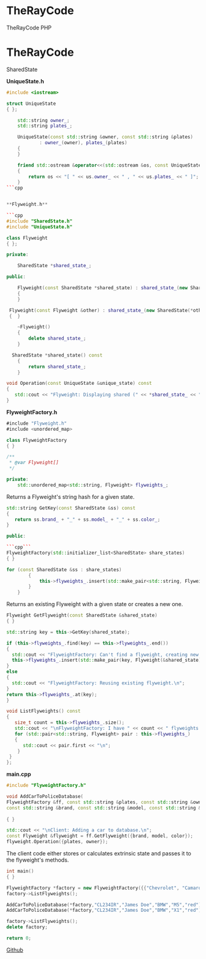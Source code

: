 # TheRayCode
TheRayCode PHP 
# TheRayCode

SharedState

**UniqueState.h**
```cpp
#include <iostream>
```
```cpp
struct UniqueState
{ };
```
```cpp
    std::string owner_;
    std::string plates_;
```
```cpp
    UniqueState(const std::string &owner, const std::string &plates)
            : owner_(owner), plates_(plates)
    {
    }
```
```cpp
    friend std::ostream &operator<<(std::ostream &os, const UniqueState &us)
    {
        return os << "[ " << us.owner_ << " , " << us.plates_ << " ]";
    }
```cpp


**Flyweight.h**

```cpp
#include "SharedState.h"
#include "UniqueState.h"
```

```cpp
class Flyweight
{ };
```

```cpp
private:
```

```cpp
    SharedState *shared_state_;
```

```cpp
public:
```

```cpp
    Flyweight(const SharedState *shared_state) : shared_state_(new SharedState(*shared_state))
    {
    }
```

```cpp
 Flyweight(const Flyweight &other) : shared_state_(new SharedState(*other.shared_state_))
 {  }
```

```cpp
    ~Flyweight()
    {
        delete shared_state_;
    }
```

```cpp
  SharedState *shared_state() const
    {
        return shared_state_;
    }
```

```cpp
void Operation(const UniqueState &unique_state) const
{
   std::cout << "Flyweight: Displaying shared (" << *shared_state_ << ") and unique (" << unique_state << ") state.\n";
}
```

**FlyweightFactory.h**

```javascript
#include "Flyweight.h"
#include <unordered_map>
```
```cpp
class FlyweightFactory
{ }
```
```cpp
/**
 * @var Flyweight[]
 */
```

```cpp
private:
    std::unordered_map<std::string, Flyweight> flyweights_;
```    
Returns a Flyweight's string hash for a given state.

```cpp
std::string GetKey(const SharedState &ss) const
{
   return ss.brand_ + "_" + ss.model_ + "_" + ss.color_;
}
```

```cpp
public:

```cpp```
FlyweightFactory(std::initializer_list<SharedState> share_states)
{ }
```
```cpp
for (const SharedState &ss : share_states)
        {
            this->flyweights_.insert(std::make_pair<std::string, Flyweight>(this->GetKey(ss), Flyweight(&ss)));
        }
    }
```    
Returns an existing Flyweight with a given state or creates a new one.

```cpp
Flyweight GetFlyweight(const SharedState &shared_state)
{ }
```
```cpp
std::string key = this->GetKey(shared_state);
```
```cpp
if (this->flyweights_.find(key) == this->flyweights_.end())
{
  std::cout << "FlyweightFactory: Can't find a flyweight, creating new one.\n";
  this->flyweights_.insert(std::make_pair(key, Flyweight(&shared_state)));
}
else
{
  std::cout << "FlyweightFactory: Reusing existing flyweight.\n";
}
return this->flyweights_.at(key);
}
```
```cpp
void ListFlyweights() const
{
   size_t count = this->flyweights_.size();
   std::cout << "\nFlyweightFactory: I have " << count << " flyweights:\n";
   for (std::pair<std::string, Flyweight> pair : this->flyweights_)
   {
      std::cout << pair.first << "\n";
    }
 }
};
```



**main.cpp**

```cpp
#include "FlyweightFactory.h"
```

```cpp
void AddCarToPoliceDatabase(
FlyweightFactory &ff, const std::string &plates, const std::string &owner,
const std::string &brand, const std::string &model, const std::string &color)
        
{ }
```

```cpp
std::cout << "\nClient: Adding a car to database.\n";
const Flyweight &flyweight = ff.GetFlyweight({brand, model, color});
flyweight.Operation({plates, owner});
```

The client code either stores or calculates extrinsic state and passes it to the flyweight's methods. 

```cpp
int main()
{ }
```
```cpp
FlyweightFactory *factory = new FlyweightFactory({{"Chevrolet", "Camaro2018", "pink"}, {"Mercedes Benz", "C300", "black"}, {"Mercedes Benz", "C500", "red"}, {"BMW", "M5", "red"}, {"BMW", "X6", "white"}});
factory->ListFlyweights();
```
```cpp
AddCarToPoliceDatabase(*factory,"CL234IR","James Doe","BMW","M5","red");
AddCarToPoliceDatabase(*factory,"CL234IR","James Doe","BMW","X1","red");
```
```cpp
factory->ListFlyweights();
delete factory;
```
```cpp
return 0;
```


[Github](https://www.TheRayCode.com)
